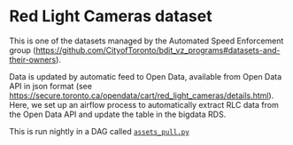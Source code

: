 ﻿# Red Light Cameras dataset

This is one of the datasets managed by the Automated Speed Enforcement group (https://github.com/CityofToronto/bdit_vz_programs#datasets-and-their-owners).  

Data is updated by automatic feed to Open Data, available from Open Data API in json format (see
https://secure.toronto.ca/opendata/cart/red_light_cameras/details.html). Here, we set up an airflow process to automatically extract RLC data from the Open Data API and update the table in the bigdata RDS. 

This is run nightly in a DAG called [`assets_pull.py`](../../../dags/assets_pull.py)
